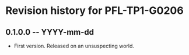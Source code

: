 # Revision history for PFL-TP1-G0206

## 0.1.0.0 -- YYYY-mm-dd

* First version. Released on an unsuspecting world.
